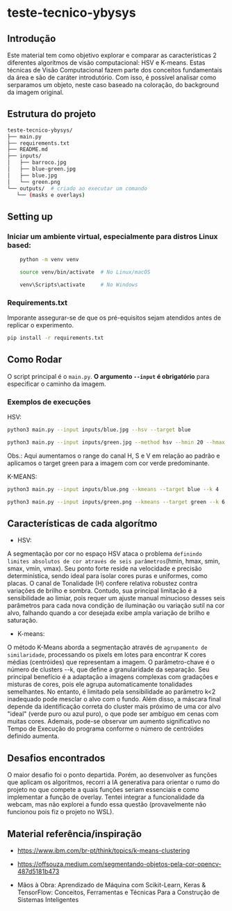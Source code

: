 # teste-tecnico-ybysys

## Introdução
Este material tem como objetivo explorar e comparar as características 2 diferentes algorítmos de visão computacional: HSV e K-means. Estas técnicas de Visão Computacional fazem parte dos conceitos fundamentais da área e são de caráter introdutório. Com isso, é possível analisar como serparamos um objeto, neste caso baseado na coloração, do background da imagem original.

## Estrutura do projeto

```bash
teste-tecnico-ybysys/
├── main.py
├── requirements.txt
├── README.md
├── inputs/
│   ├── barroco.jpg
│   ├── blue-green.jpg
│   ├── blue.jpg
│   └── green.png
└── outputs/  # criado ao executar um comando
   └── (masks e overlays)
```

## Setting up

### Iniciar um ambiente virtual, especialmente para distros Linux based:


```bash
    python -m venv venv

    source venv/bin/activate  # No Linux/macOS

    venv\Scripts\activate     # No Windows
```


### Requirements.txt


Imporante assegurar-se de que os pré-equisitos sejam atendidos antes de replicar o experimento.

```bash
pip install -r requirements.txt
```

## Como Rodar

O script principal é o `main.py`. **O argumento `--input` é obrigatório** para especificar o caminho da imagem.

### Exemplos de execuções


HSV:

```bash
python3 main.py --input inputs/blue.jpg --hsv --target blue
```

```bash
python3 main.py --input inputs/green.jpg --method hsv --hmin 20 --hmax 90 --smin 40 --smax 255 --vmin 40 --vmax 255 --target green
```
Obs.: Aqui aumentamos o range do canal H, S e V em relação ao padrão e aplicamos o target green para a imagem com cor verde predominante.


K-MEANS:

```bash
python3 main.py --input inputs/blue.png --kmeans --target blue --k 4
```

```bash
python3 main.py --input inputs/green.png --kmeans --target green --k 6
```

## Características de cada algorítmo


- HSV:

A segmentação por cor no espaço HSV ataca o problema `definindo limites absolutos de cor através de seis parâmetros`(hmin, hmax, smin, smax, vmin, vmax). Seu ponto forte reside na velocidade e precisão determinística, sendo ideal para isolar cores puras e uniformes, como placas. O canal de Tonalidade (H) confere relativa robustez contra variações de brilho e sombra. Contudo, sua principal limitação é a sensibilidade ao limiar, pois requer um ajuste manual minucioso desses seis parâmetros para cada nova condição de iluminação ou variação sutil na cor alvo, falhando quando a cor desejada exibe ampla variação de brilho e saturação. 


- K-means:

O método K-Means aborda a segmentação através de `agrupamento de similaridade`, processando os pixels em lotes para encontrar K cores médias (centróides) que representam a imagem. O parâmetro-chave é o número de clusters --k, que define a granularidade da separação. Seu principal benefício é a adaptação a imagens complexas com gradações e misturas de cores, pois ele agrupa automaticamente tonalidades semelhantes. No entanto, é limitado pela sensibilidade ao parâmetro k<2 inadequado pode mesclar o alvo com o fundo. Além disso, a máscara final depende da identificação correta do cluster mais próximo de uma cor alvo "ideal" (verde puro ou azul puro), o que pode ser ambíguo em cenas com muitas cores. Ademais, pode-se observar um aumento significativo no Tempo de Execução do programa conforme o número de centróides definido aumenta.

## Desafios encontrados

O maior desafio foi o ponto departida. Porém, ao desenvolver as funções que aplicam os algoritmos, recorri a IA generativa para orientar o rumo do projeto no que compete a quais funções seriam essenciais e como implementar a função de overlay.
Tentei integrar a funcionalidade da webcam, mas não explorei a fundo essa questão (provavelmente não funcionou pois fiz o projeto no WSL).

## Material referência/inspiração

- https://www.ibm.com/br-pt/think/topics/k-means-clustering


- https://offsouza.medium.com/segmentando-objetos-pela-cor-opencv-487d5181b473


- Mãos à Obra: Aprendizado de Máquina com Scikit-Learn, Keras & TensorFlow: Conceitos, Ferramentas e Técnicas Para a Construção de Sistemas Inteligentes